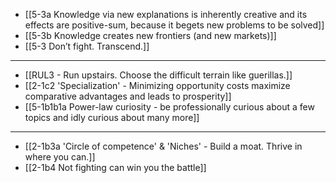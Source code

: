 - [[5-3a Knowledge via new explanations is inherently creative and its effects are positive-sum, because it begets new problems to be solved]]
- [[5-3b Knowledge creates new frontiers (and new markets)]]
- [[5-3 Don’t fight. Transcend.]]
---
- [[RUL3 - Run upstairs. Choose the difficult terrain like guerillas.]]
- [[2-1c2 'Specialization' - Minimizing opportunity costs maximize comparative advantages and leads to prosperity]]
- [[5-1b1b1a Power-law curiosity - be professionally curious about a few topics and idly curious about many more]]
---
- [[2-1b3a 'Circle of competence' & 'Niches' - Build a moat. Thrive in where you can.]]
- [[2-1b4 Not fighting can win you the battle]]
